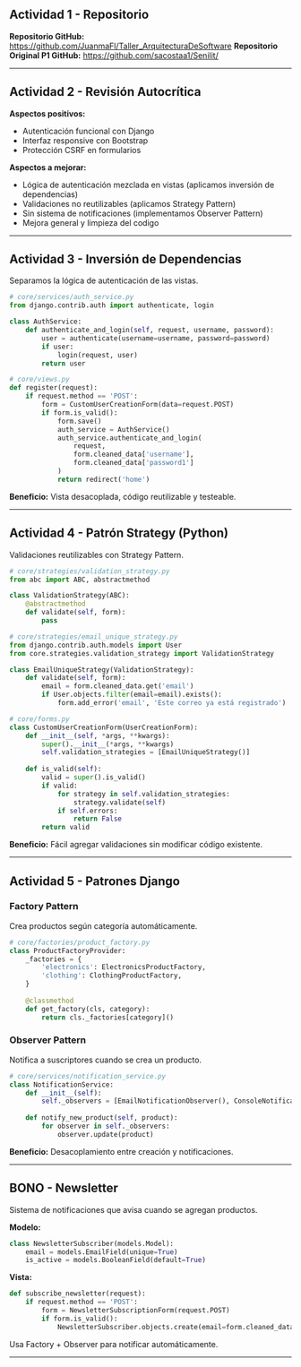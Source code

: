 ## Actividad 1 - Repositorio
**Repositorio GitHub:** https://github.com/JuanmaFl/Taller_ArquitecturaDeSoftware
**Repositorio Original P1 GitHub:** https://github.com/sacostaa1/Senilit/
***

## Actividad 2 - Revisión Autocrítica

**Aspectos positivos:**
- Autenticación funcional con Django
- Interfaz responsive con Bootstrap
- Protección CSRF en formularios

**Aspectos a mejorar:**
- Lógica de autenticación mezclada en vistas (aplicamos inversión de dependencias)
- Validaciones no reutilizables (aplicamos Strategy Pattern)
- Sin sistema de notificaciones (implementamos Observer Pattern)
- Mejora general y limpieza del codigo
---

## Actividad 3 - Inversión de Dependencias

Separamos la lógica de autenticación de las vistas.

```python
# core/services/auth_service.py
from django.contrib.auth import authenticate, login

class AuthService:
    def authenticate_and_login(self, request, username, password):
        user = authenticate(username=username, password=password)
        if user:
            login(request, user)
        return user
```

```python
# core/views.py
def register(request):
    if request.method == 'POST':
        form = CustomUserCreationForm(data=request.POST)
        if form.is_valid():
            form.save()
            auth_service = AuthService()
            auth_service.authenticate_and_login(
                request,
                form.cleaned_data['username'],
                form.cleaned_data['password1']
            )
            return redirect('home')
```

**Beneficio:** Vista desacoplada, código reutilizable y testeable.

***

## Actividad 4 - Patrón Strategy (Python)

Validaciones reutilizables con Strategy Pattern.

```python
# core/strategies/validation_strategy.py
from abc import ABC, abstractmethod

class ValidationStrategy(ABC):
    @abstractmethod
    def validate(self, form):
        pass
```

```python
# core/strategies/email_unique_strategy.py
from django.contrib.auth.models import User
from core.strategies.validation_strategy import ValidationStrategy

class EmailUniqueStrategy(ValidationStrategy):
    def validate(self, form):
        email = form.cleaned_data.get('email')
        if User.objects.filter(email=email).exists():
            form.add_error('email', 'Este correo ya está registrado')
```

```python
# core/forms.py
class CustomUserCreationForm(UserCreationForm):
    def __init__(self, *args, **kwargs):
        super().__init__(*args, **kwargs)
        self.validation_strategies = [EmailUniqueStrategy()]
    
    def is_valid(self):
        valid = super().is_valid()
        if valid:
            for strategy in self.validation_strategies:
                strategy.validate(self)
            if self.errors:
                return False
        return valid
```

**Beneficio:** Fácil agregar validaciones sin modificar código existente.

***

## Actividad 5 - Patrones Django

### Factory Pattern
Crea productos según categoría automáticamente.

```python
# core/factories/product_factory.py
class ProductFactoryProvider:
    _factories = {
        'electronics': ElectronicsProductFactory,
        'clothing': ClothingProductFactory,
    }
    
    @classmethod
    def get_factory(cls, category):
        return cls._factories[category]()
```

### Observer Pattern
Notifica a suscriptores cuando se crea un producto.

```python
# core/services/notification_service.py
class NotificationService:
    def __init__(self):
        self._observers = [EmailNotificationObserver(), ConsoleNotificationObserver()]
    
    def notify_new_product(self, product):
        for observer in self._observers:
            observer.update(product)
```

**Beneficio:** Desacoplamiento entre creación y notificaciones.

***

## BONO - Newsletter

Sistema de notificaciones que avisa cuando se agregan productos.

**Modelo:**
```python
class NewsletterSubscriber(models.Model):
    email = models.EmailField(unique=True)
    is_active = models.BooleanField(default=True)
```

**Vista:**
```python
def subscribe_newsletter(request):
    if request.method == 'POST':
        form = NewsletterSubscriptionForm(request.POST)
        if form.is_valid():
            NewsletterSubscriber.objects.create(email=form.cleaned_data['email'])
```

Usa Factory + Observer para notificar automáticamente.

---
